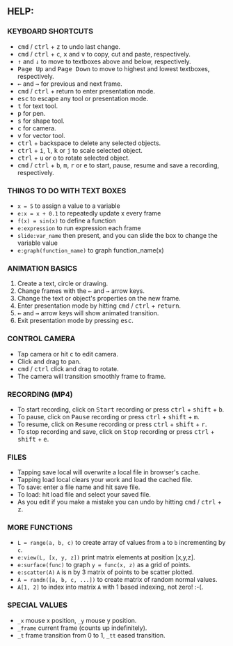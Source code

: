 ## HELP:

### KEYBOARD SHORTCUTS

- <kbd>cmd</kbd> / <kbd>ctrl</kbd> + <kbd>z</kbd> to undo last change.
- <kbd>cmd</kbd> / <kbd>ctrl</kbd> + <kbd>c</kbd>, <kbd>x</kbd> and <kbd>v</kbd> to copy, cut and paste, respectively.
- <kbd>↑</kbd> and <kbd>↓</kbd> to move to textboxes above and below, respectively.
- <kbd>Page Up</kbd> and <kbd>Page Down</kbd> to move to highest and lowest textboxes, respectively.
- <kbd>←</kbd> and <kbd>→</kbd> for previous and next frame.
- <kbd>cmd</kbd> / <kbd>ctrl</kbd> + return to enter presentation mode.
- <kbd>esc</kbd> to escape any tool or presentation mode.
- <kbd>t</kbd> for text tool.
- <kbd>p</kbd> for pen.
- <kbd>s</kbd> for shape tool.
- <kbd>c</kbd> for camera.
- <kbd>v</kbd> for vector tool.
- <kbd>ctrl</kbd> + backspace to delete any selected objects.
- <kbd>ctrl</kbd> + <kbd>i</kbd>, <kbd>l</kbd>, <kbd>k</kbd> or <kbd>j</kbd> to scale selected object.
- <kbd>ctrl</kbd> + <kbd>u</kbd> or <kbd>o</kbd> to rotate selected object.
- <kbd>cmd</kbd> / <kbd>ctrl</kbd> + <kbd>b</kbd>, <kbd>m</kbd>, <kbd>r</kbd> or <kbd>e</kbd> to start, pause, resume and save a recording, respectively.

### THINGS TO DO WITH TEXT BOXES

- `x = 5` to assign a value to a variable
- `e:x = x + 0.1` to repeatedly update x every frame
- `f(x) = sin(x)` to define a function
- `e:expression` to run expression each frame
- `slide:var_name` then present, and you can slide the box to change the variable value
- `e:graph(function_name)` to graph function\_name(x)

### ANIMATION BASICS

1.  Create a text, circle or drawing.
2.  Change frames with the <kbd>←</kbd> and <kbd>→</kbd> arrow keys.
3.  Change the text or object's properties on the new frame.
4.  Enter presentation mode by hitting <kbd>cmd</kbd> / <kbd>ctrl</kbd> + <kbd>return</kbd>.
5.  <kbd>←</kbd> and <kbd>→</kbd> arrow keys will show animated transition.
6.  Exit presentation mode by pressing <kbd>esc</kbd>.

### CONTROL CAMERA

- Tap camera or hit <kbd>c</kbd> to edit camera.
- Click and drag to pan.
- <kbd>cmd</kbd> / <kbd>ctrl</kbd> click and drag to rotate.
- The camera will transition smoothly frame to frame.

### RECORDING (MP4)

- To start recording, click on <kbd>Start</kbd> recording</kbd> or press <kbd>ctrl</kbd> + <kbd>shift</kbd> + <kbd>b</kbd>.
- To pause, click on <kbd>Pause</kbd> recording</kbd> or press <kbd>ctrl</kbd> + <kbd>shift</kbd> + <kbd>m</kbd>.
- To resume, click on <kbd>Resume</kbd> recording</kbd> or press <kbd>ctrl</kbd> + <kbd>shift</kbd> + <kbd>r</kbd>.
- To stop recording and save, click on <kbd>Stop</kbd> recording</kbd> or press <kbd>ctrl</kbd> + <kbd>shift</kbd> + <kbd>e</kbd>.

### FILES

- Tapping save local will overwrite a local file in browser's cache.
- Tapping load local clears your work and load the cached file.
- To save: enter a file name and hit save file.
- To load: hit load file and select your saved file.
- As you edit if you make a mistake you can undo by hitting <kbd>cmd</kbd> / <kbd>ctrl</kbd> + <kbd>z</kbd>.

### MORE FUNCTIONS

- `L = range(a, b, c)` to create array of values from `a` to `b` incrementing by `c`.
- `e:view(L, [x, y, z])` print matrix elements at position \[x,y,z\].
- `e:surface(func)` to graph `y = func(x, z)` as a grid of points.
- `e:scatter(A)` `A` is n by 3 matrix of points to be scatter plotted.
- `A = randn([a, b, c, ...])` to create matrix of random normal values.
- `A[1, 2]` to index into matrix `A` with 1 based indexing, not zero! :-(.

### SPECIAL VALUES

- `_x` mouse x position, `_y` mouse y position.
- `_frame` current frame (counts up indefinitely).
- `_t` frame transition from 0 to 1, `_tt` eased transition.
